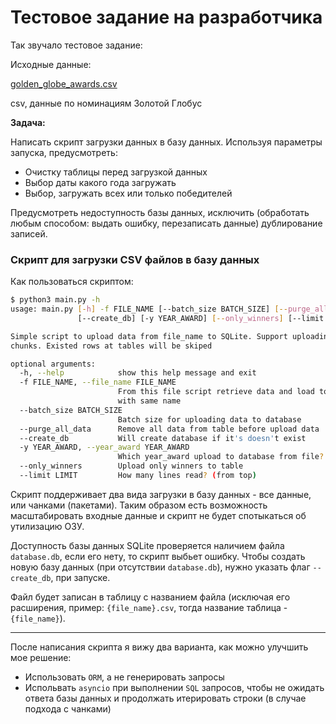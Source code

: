 # Тестовое задание на разработчика

Так звучало тестовое задание:

Исходные данные:

[golden_globe_awards.csv](https://s3-us-west-2.amazonaws.com/secure.notion-static.com/45d7b67f-9fd6-4067-b957-6efc36b99ff1/golden_globe_awards.csv)

csv, данные по номинациям Золотой Глобус

 

**Задача:**

Написать скрипт загрузки данных в базу данных. Используя параметры запуска, предусмотреть:

- Очистку таблицы перед загрузкой данных
- Выбор даты какого года загружать
- Выбор, загружать всех или только победителей

Предусмотреть недоступность базы данных, исключить (обработать любым способом: выдать ошибку, перезаписать данные) дублирование записей.





### Скрипт для загрузки CSV файлов в базу данных

Как пользоваться скриптом:
```bash
$ python3 main.py -h
usage: main.py [-h] -f FILE_NAME [--batch_size BATCH_SIZE] [--purge_all_data]
               [--create_db] [-y YEAR_AWARD] [--only_winners] [--limit LIMIT]

Simple script to upload data from file_name to SQLite. Support uploading via
chunks. Existed rows at tables will be skiped

optional arguments:
  -h, --help            show this help message and exit
  -f FILE_NAME, --file_name FILE_NAME
                        From this file script retrieve data and load to table
                        with same name
  --batch_size BATCH_SIZE
                        Batch size for uploading data to database
  --purge_all_data      Remove all data from table before upload data
  --create_db           Will create database if it's doesn't exist
  -y YEAR_AWARD, --year_award YEAR_AWARD
                        Which year_award upload to database from file?
  --only_winners        Upload only winners to table
  --limit LIMIT         How many lines read? (from top)

```

Скрипт поддерживает два вида загрузки в базу данных - все данные, или чанками (пакетами). Таким образом есть возможность масштабировать входные данные и скрипт не будет спотыкаться об утилизацию ОЗУ.

Доступность базы данных SQLite проверяется наличием файла `database.db`, если его нету, то скрипт выбьет ошибку. Чтобы создать новую базу данных (при отсутствии `database.db`), нужно указать флаг `--create_db`, при запуске.

Файл будет записан в таблицу с названием файла (исключая его расширения, пример: `{file_name}.csv`, тогда название таблица - `{file_name}`).

---
После написания скрипта я вижу два варианта, как можно улучшить мое решение:
- Использовать `ORM`, а не генерировать запросы
- Испольвать `asyncio` при выполнении `SQL` запросов, чтобы не ожидать ответа базы данных и продолжать итерировать строки (в случае подхода с чанками)
